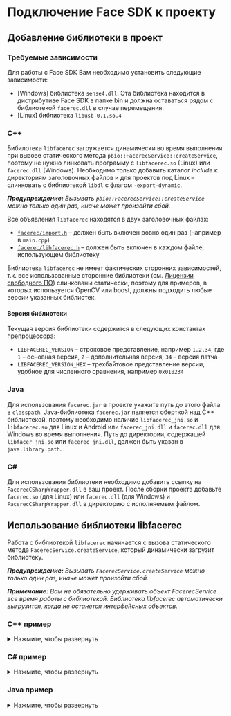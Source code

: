 # Подключение Face SDK к проекту 

## Добавление библиотеки в проект

### Требуемые зависимости

Для работы с Face SDK Вам необходимо установить следующие зависимости:

* [Windows] библиотека `sense4.dll`. Эта библиотека находится в дистрибутиве Face SDK в папке bin и должна оставаться рядом с библиотекой `facerec.dll` в случае перемещения.
* [Linux] библиотека `libusb-0.1.so.4`

### C++

Бибилотека `libfacerec` загружается динамически во время выполнения при вызове статического метода `pbio::FacerecService::createService`, поэтому не нужно линковать программу с `libfacerec.so` (Linux) или `facerec.dll` (Windows). Необходимо только добавить каталог *include* к директориям заголовочных файлов и для проектов под Linux – слинковать с библиотекой `libdl` с флагом `-export-dynamic`.

_**Предупреждение:** Вызывать `pbio::FacerecService::createService` можно только один раз, иначе может произойти сбой._

Все объявления `libfacerec` находятся в двух заголовочных файлах:
* [`facerec/import.h`](../../include/facerec/import.h) – должен быть включен ровно один раз (например в `main.cpp`)
* [`facerec/libfacerec.h`](../../include/facerec/libfacerec.h) – должен быть включен в каждом файле, использующем библиотеку

Библиотека `libfacerec` не имеет фактических сторонних зависимостей, т.к. все использованные сторонние библиотеки (см. [Лицензии свободного ПО](../open_source_licenses)) слинкованы статически, поэтому для примеров, в которых используется OpenCV или boost, должны подходить любые версии указанных библиотек.

#### Версия библиотеки

Текущая версия библиотеки содержится в следующих константах препроцессора:

* `LIBFACEREC_VERSION` – строковое представление, например `1.2.34`, где `1` – основная версия, `2` – дополнительная версия, `34` – версия патча
* `LIBFACEREC_VERSION_HEX` – трехбайтовое представление версии, удобное для численного сравнения, например `0x010234`

### Java

Для использования `facerec.jar` в проекте укажите путь до этого файла в `classpath`. Java-библиотека `facerec.jar` является оберткой над C++ библиотекой, поэтому необходимо наличие `libfacerec_jni.so` и `libfacerec.so` для Linux и Android или `facerec_jni.dll` и `facerec.dll` для Windows во время выполнения. Путь до директории, содержащей `libfacer_jni.so` или `facerec_jni.dll`, должен быть указан в `java.library.path`.

### C#
Для использования библиотеки необходимо добавить ссылку на `FacerecCSharpWrapper.dll` в ваш проект. После сборки проекта добавьте `facerec.so` (для Linux) или `facerec.dll` (для Windows) и `FacerecCSharpWrapper.dll` в директорию с исполняемым файлом.

## Использование библиотеки libfacerec 

Работа с библиотекой `libfacerec` начинается с вызова статического метода `FacerecService.createService`, который динамически загрузит библиотеку.

_**Предупреждение:** Вызывать `FacerecService.createService` можно только один раз, иначе может произойти сбой._

_**Примечание:** Вам не обязательно удерживать объект FacerecService все время работы с библиотекой. Библиотека libfacerec автоматически выгрузится, когда не останется интерфейсных объектов._

### C++ пример

<details>
  <summary>Нажмите, чтобы развернуть</summary>

```cpp
#include <iostream>
#include <exception>
#include <facerec/import.h>
#include <facerec/libfacerec.h>
int main (int argc, char** argv)
{
    try
    {
        pbio::FacerecService::Ptr service;
#ifdef _WIN32
        service = pbio::FacerecService::createService("../bin/facerec.dll", "../conf/facerec/");
#else
        service = pbio::FacerecService::createService("../lib/libfacerec.so", "../conf/facerec/");
#endif
        const pbio::Recognizer::Ptr recognizer = service->createRecognizer("method9v300_recognizer.xml");
        pbio::FacerecService::Config capturer_config("common_capturer4_fda.xml");
        capturer_config.overrideParameter("min_size", 200);
        pbio::Capturer::Ptr capturer = service->createCapturer(capturer_config);
        // ...
    }
    catch(const pbio::Error &e)
    {
        std::cerr << "facerec exception catched: '" << e.what() << "' code: " << std::hex << e.code() << std::endl;
    }
    catch(const std::exception &e)
    {
        std::cerr << "exception catched: '" << e.what() << "'" << std::endl;
    }
}
```
</details>
  
### C# пример  

<details>
  <summary>Нажмите, чтобы развернуть</summary>

```cs
  using System;
using VDT.FaceRecognition.SDK;
namespace Example
{
    public class Example
    {
        public static void Main(string []args)
        {
            try
            {
                String faceSDKRootDir = "/path/to/face_sdk";
                FacerecService service = FacerecService.createService(faceSDKRootDir + "/conf/facerec", "");
                Recognizer recognizer = service.createRecognizer("method9v300_recognizer.xml", true, true, false);
                FacerecService.Config capturerConfig = new FacerecService.Config("common_capturer4_fda.xml");
                capturerConfig.overrideParameter("min_size", 200);
                Capturer capturer = service.createCapturer(capturerConfig);
                
                // ...
            }
            catch (Error e)
            {
                Console.WriteLine(e.Message);
            }
            catch (Exception e)
            {
                Console.WriteLine(e.Message);
            }
        }
    }
}
```
</details>

### Java пример  

<details>
  <summary>Нажмите, чтобы развернуть</summary>

```java
package example;
import java.lang.String;
import java.lang.Exception;
import com.vdt.face_recognition.sdk.FacerecService;
import com.vdt.face_recognition.sdk.Recognizer;
import com.vdt.face_recognition.sdk.Capturer;
import com.vdt.face_recognition.sdk.SDKException;
public class Example
{
    public static void main(String []args)
    {
        try
        {
            final String faceSDKRootDir = "/path/to/face_sdk";
            final FacerecService service = FacerecService.createService(faceSDKRootDir + "/lib/libfacerec.so", faceSDKRootDir + "/conf/facerec", "");
            final Recognizer recognizer = service.createRecognizer("method9v300_recognizer.xml", true, true, false);
            FacerecService.Config capturerConfig = service.new Config("common_capturer4_fda.xml");
            capturerConfig.overrideParameter("min_size", 200);
            final Capturer capturer = service.createCapturer(capturerConfig);
            
            // ...
        }
        catch (SDKException e)
        {
            System.out.println(e.getMessage());
        }
        catch (Exception e)
        {
            System.out.println(e.getMessage());
        }
    }
}
```
</details>
